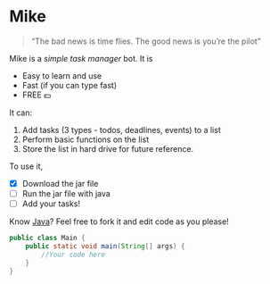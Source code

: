 # Mike

> “The bad news is time flies. The good news is you’re the pilot”

Mike is a *simple task manager* bot. It is
- Easy to learn and use
- Fast (if you can type fast)
- FREE 💵

It can:
1. Add tasks (3 types - todos, deadlines, events) to a list
2. Perform basic functions on the list
3. Store the list in hard drive for future reference.

To use it,
- [x] Download the jar file
- [ ] Run the jar file with java
- [ ] Add your tasks!

Know [Java](https://docs.oracle.com/en/java/)? Feel free to fork it and edit code as you please!
```java
public class Main {
    public static void main(String[] args) {
        //Your code here
    }
}
```